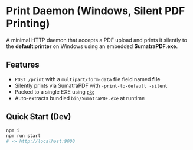 # Print Daemon (Windows, Silent PDF Printing)

A minimal HTTP daemon that accepts a PDF upload and prints it silently to the **default printer** on Windows using an embedded **SumatraPDF.exe**.

## Features
- `POST /print` with a `multipart/form-data` file field named **file**
- Silently prints via SumatraPDF with `-print-to-default -silent`
- Packed to a single EXE using [`pkg`](https://github.com/vercel/pkg)
- Auto-extracts bundled `bin/SumatraPDF.exe` at runtime

## Quick Start (Dev)
```bash
npm i
npm run start
# -> http://localhost:9000
